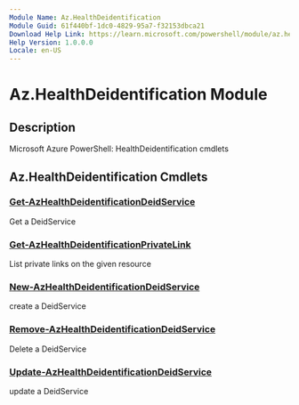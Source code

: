 ```yaml
---
Module Name: Az.HealthDeidentification
Module Guid: 61f440bf-1dc0-4829-95a7-f32153dbca21
Download Help Link: https://learn.microsoft.com/powershell/module/az.healthdeidentification
Help Version: 1.0.0.0
Locale: en-US
---
```


# Az.HealthDeidentification Module
## Description
Microsoft Azure PowerShell: HealthDeidentification cmdlets

## Az.HealthDeidentification Cmdlets
### [Get-AzHealthDeidentificationDeidService](Get-AzHealthDeidentificationDeidService.md)
Get a DeidService

### [Get-AzHealthDeidentificationPrivateLink](Get-AzHealthDeidentificationPrivateLink.md)
List private links on the given resource

### [New-AzHealthDeidentificationDeidService](New-AzHealthDeidentificationDeidService.md)
create a DeidService

### [Remove-AzHealthDeidentificationDeidService](Remove-AzHealthDeidentificationDeidService.md)
Delete a DeidService

### [Update-AzHealthDeidentificationDeidService](Update-AzHealthDeidentificationDeidService.md)
update a DeidService

